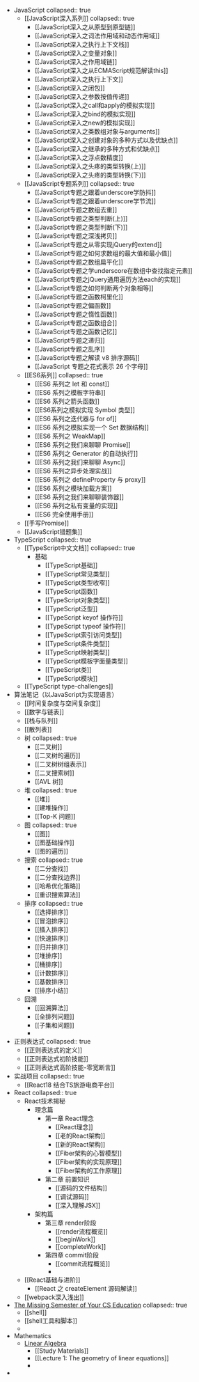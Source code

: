 - JavaScript
  collapsed:: true
	- [[JavaScript深入系列]]
	  collapsed:: true
		- [[JavaScript深入之从原型到原型链]]
		- [[JavaScript深入之词法作用域和动态作用域]]
		- [[JavaScript深入之执行上下文栈]]
		- [[JavaScript深入之变量对象]]
		- [[JavaScript深入之作用域链]]
		- [[JavaScript深入之从ECMAScript规范解读this]]
		- [[JavaScript深入之执行上下文]]
		- [[JavaScript深入之闭包]]
		- [[JavaScript深入之参数按值传递]]
		- [[JavaScript深入之call和apply的模拟实现]]
		- [[JavaScript深入之bind的模拟实现]]
		- [[JavaScript深入之new的模拟实现]]
		- [[JavaScript深入之类数组对象与arguments]]
		- [[JavaScript深入之创建对象的多种方式以及优缺点]]
		- [[JavaScript深入之继承的多种方式和优缺点]]
		- [[JavaScript深入之浮点数精度]]
		- [[JavaScript深入之头疼的类型转换(上)]]
		- [[JavaScript深入之头疼的类型转换(下)]]
	- [[JavaScript专题系列]]
	  collapsed:: true
		- [[JavaScript专题之跟着underscore学防抖]]
		- [[JavaScript专题之跟着underscore学节流]]
		- [[JavaScript专题之数组去重]]
		- [[JavaScript专题之类型判断(上)]]
		- [[JavaScript专题之类型判断(下)]]
		- [[JavaScript专题之深浅拷贝]]
		- [[JavaScript专题之从零实现jQuery的extend]]
		- [[JavaScript专题之如何求数组的最大值和最小值]]
		- [[JavaScript专题之数组扁平化]]
		- [[JavaScript专题之学underscore在数组中查找指定元素]]
		- [[JavaScript专题之jQuery通用遍历方法each的实现]]
		- [[JavaScript专题之如何判断两个对象相等]]
		- [[JavaScript专题之函数柯里化]]
		- [[JavaScript专题之偏函数]]
		- [[JavaScript专题之惰性函数]]
		- [[JavaScript专题之函数组合]]
		- [[JavaScript专题之函数记忆]]
		- [[JavaScript专题之递归]]
		- [[JavaScript专题之乱序]]
		- [[JavaScript专题之解读 v8 排序源码]]
		- [[JavaScript 专题之花式表示 26 个字母]]
	- [[ES6系列]]
	  collapsed:: true
		- [[ES6 系列之 let 和 const]]
		- [[ES6 系列之模板字符串]]
		- [[ES6 系列之箭头函数]]
		- [[ES6系列之模拟实现 Symbol 类型]]
		- [[ES6 系列之迭代器与 for of]]
		- [[ES6 系列之模拟实现一个 Set 数据结构]]
		- [[ES6 系列之 WeakMap]]
		- [[ES6 系列之我们来聊聊 Promise]]
		- [[ES6 系列之 Generator 的自动执行]]
		- [[ES6 系列之我们来聊聊 Async]]
		- [[ES6 系列之异步处理实战]]
		- [[ES6 系列之 defineProperty 与 proxy]]
		- [[ES6 系列之模块加载方案]]
		- [[ES6 系列之我们来聊聊装饰器]]
		- [[ES6 系列之私有变量的实现]]
		- [[ES6 完全使用手册]]
	- [[手写Promise]]
	- [[JavaScript错题集]]
- TypeScript
  collapsed:: true
	- [[TypeScript中文文档]]
	  collapsed:: true
		- 基础
			- [[TypeScript基础]]
			- [[TypeScript常见类型]]
			- [[TypeScript类型收窄]]
			- [[TypeScript函数]]
			- [[TypeScript对象类型]]
			- [[TypeScript泛型]]
			- [[TypeScript keyof 操作符]]
			- [[TypeScript typeof 操作符]]
			- [[TypeScript索引访问类型]]
			- [[TypeScript条件类型]]
			- [[TypeScript映射类型]]
			- [[TypeScript模板字面量类型]]
			- [[TypeScript类]]
			- [[TypeScript模块]]
	- [[TypeScript type-challenges]]
- 算法笔记（以JavaScript为实现语言）
	- [[时间复杂度与空间复杂度]]
	- [[数字与链表]]
	- [[栈与队列]]
	- [[散列表]]
	- 树
	  collapsed:: true
		- [[二叉树]]
		- [[二叉树的遍历]]
		- [[二叉树树组表示]]
		- [[二叉搜索树]]
		- [[AVL 树]]
	- 堆
	  collapsed:: true
		- [[堆]]
		- [[建堆操作]]
		- [[Top-K 问题]]
	- 图
	  collapsed:: true
		- [[图]]
		- [[图基础操作]]
		- [[图的遍历]]
	- 搜索
	  collapsed:: true
		- [[二分查找]]
		- [[二分查找边界]]
		- [[哈希优化策略]]
		- [[重识搜索算法]]
	- 排序
	  collapsed:: true
		- [[选择排序]]
		- [[冒泡排序]]
		- [[插入排序]]
		- [[快速排序]]
		- [[归并排序]]
		- [[堆排序]]
		- [[桶排序]]
		- [[计数排序]]
		- [[基数排序]]
		- [[排序小结]]
	- 回溯
		- [[回溯算法]]
		- [[全排列问题]]
		- [[子集和问题]]
		-
- 正则表达式
  collapsed:: true
	- [[正则表达式的定义]]
	- [[正则表达式初阶技能]]
	- [[正则表达式高阶技能-零宽断言]]
- 实战项目
  collapsed:: true
	- [[React18 结合TS旅游电商平台]]
- React
  collapsed:: true
	- React技术揭秘
		- 理念篇
			- 第一章 React理念
				- [[React理念]]
				- [[老的React架构]]
				- [[新的React架构]]
				- [[Fiber架构的心智模型]]
				- [[Fiber架构的实现原理]]
				- [[Fiber架构的工作原理]]
			- 第二章 前置知识
				- [[源码的文件结构]]
				- [[调试源码]]
				- [[深入理解JSX]]
		- 架构篇
			- 第三章 render阶段
				- [[render流程概览]]
				- [[beginWork]]
				- [[completeWork]]
			- 第四章 commit阶段
				- [[commit流程概览]]
				-
	- [[React基础与进阶]]
		- [[React 之 createElement 源码解读]]
	- [[webpack深入浅出]]
- [The Missing Semester of Your CS Education](https://missing-semester-cn.github.io/)
  collapsed:: true
	- [[shell]]
	- [[shell工具和脚本]]
	-
- Mathematics
	- [Linear Algebra](https://ocw.mit.edu/courses/18-06-linear-algebra-spring-2010/)
		- [[Study Materials]]
		- [[Lecture 1: The geometry of linear equations]]
		-
-